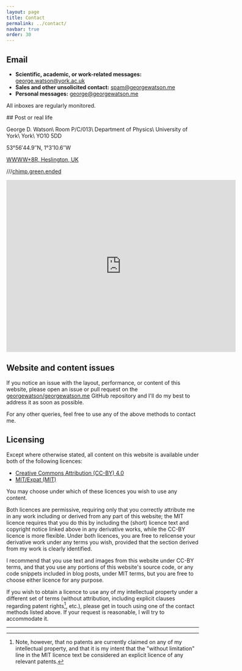 ```yaml
---
layout: page
title: Contact
permalink: ../contact/
navbar: true
order: 30
---
```


## Email

* **Scientific, academic, or work-related messages:**
  [george.watson@york.ac.uk](mailto:george.watson@york.ac.uk)
* **Sales and other unsolicited contact:**
  [spam@georgewatson.me](mailto:spam@georgewatson.me)
* **Personal messages:**
  [george@georgewatson.me](mailto:george@georgewatson.me)

All inboxes are regularly monitored.

<div class="flex-container" markdown="block">
<div class="flex-column-left" markdown="block">
## Post or real life

George D. Watson\\
Room P/C/013\\
Department of Physics\\
University of York\\
York\\
YO10&nbsp;5DD

53°56′44.9″N, 1°3′10.6″W

[WWWW+8R, Heslington, UK](https://plus.codes/9C5WWWWW+8R)

///[chimp.green.ended](https://w3w.co/chimp.green.ended)
</div>
<div class="flex-column-right google-maps">
  <iframe width="600" height="450" frameborder="0" style="border:0"
    src="https://www.google.com/maps/embed?pb=!1m18!1m12!1m3!1d2348.2236474687643!2d-1.055622983794978!3d53.94553528010894!2m3!1f0!2f0!3f0!3m2!1i1024!2i768!4f13.1!3m3!1m2!1s0x48793033f3156963%3A0x3bd499f2010024d7!2sPhysics+and+Electronic+Engineering+Buildings!5e0!3m2!1sen!2suk!4v1566312361294!5m2!1sen!2suk"
    allowfullscreen>
  </iframe>
</div>
</div>

## Website and content issues

If you notice an issue with the layout, performance, or content of this website,
please open an issue or pull request on the
[georgewatson/georgewatson.me](https://github.com/georgewatson/georgewatson.me)
GitHub repository
and I'll do my best to address it as soon as possible.

For any other queries,
feel free to use any of the above methods to contact me.

## Licensing

Except where otherwise stated,
all content on this website is available under both of the following licences:

* [Creative Commons Attribution (CC-BY) 4.0](https://creativecommons.org/licenses/by/4.0/)
* [MIT/Expat (MIT)](/LICENSE)

You may choose under which of these licences you wish to use any content.

Both licences are permissive,
requiring only that you correctly attribute me in any work including or derived
from any part of this website;
the MIT licence requires that you do this by including the (short) licence text
and copyright notice linked above in any derivative works,
while the CC-BY licence is more flexible.
Under both licences, you are free to relicense your derivative work under any
terms you wish,
provided that the section derived from my work is clearly identified.

I recommend that you use text and images from this website under CC-BY terms,
and that you use any portions of this website's source code,
or any code snippets included in blog posts,
under MIT terms,
but you are free to choose either licence for any purpose.

If you wish to obtain a licence to use any of my intellectual property under a
different set of terms
(without attribution,
including explicit clauses regarding patent rights[^1],
etc.),
please get in touch using one of the contact methods listed above.
If your request is reasonable,
I will try to accommodate it.

***

[^1]: Note, however, that no patents are currently claimed on any of my
      intellectual property, and that it is my intent that the
      "without limitation" line in the MIT licence text be considered
      an explicit licence of any relevant patents.
